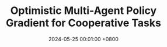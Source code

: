 ---
title:          "Optimistic Multi-Agent Policy Gradient for Cooperative Tasks"
date:           2024-05-25 00:01:00 +0800
selected:       true
pub:            "International Conference on Machine Learning"
pub_date:       "2024"
# abstract: >-
#   Photo by Dessy Dimcheva on Unsplash. Viverra nibh cras pulvinar mattis nunc sed. Quam quisque id diam vel quam elementum pulvinar etiam. Ac felis donec et odio pellentesque. Ligula ullamcorper malesuada proin libero nunc consequat interdum varius sit. A pellentesque sit amet porttitor eget. Magna fermentum iaculis eu non diam phasellus vestibulum lorem sed.

cover:          /assets/images/covers/optimisitc_marl.jpg
authors:
  - Wenshuai Zhao
  - Yi Zhao
  - Zhiyuan Li
  - Juho Kannala
  - Joni Pajarinen
links:
  Paper: https://arxiv.org/abs/2311.01953
  # Code: https://github.com
  # Unsplash: https://unsplash.com/photos/orange-fruit-on-white-table-cloth-ISX_imp8t1o
---